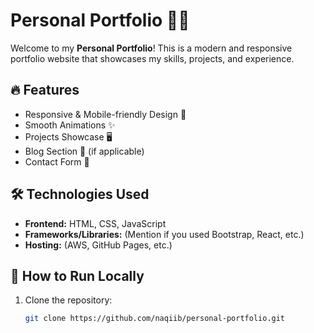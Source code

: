 # Personal Portfolio 🎨🚀

Welcome to my **Personal Portfolio**! This is a modern and responsive portfolio website that showcases my skills, projects, and experience.  

## 🔥 Features  
- Responsive & Mobile-friendly Design 📱  
- Smooth Animations ✨  
- Projects Showcase 🖥️  
- Blog Section 📝 (if applicable)  
- Contact Form 📧  

## 🛠️ Technologies Used  
- **Frontend:** HTML, CSS, JavaScript  
- **Frameworks/Libraries:** (Mention if you used Bootstrap, React, etc.)  
- **Hosting:** (AWS, GitHub Pages, etc.)  

## 🚀 How to Run Locally  
1. Clone the repository:  
   ```bash
   git clone https://github.com/naqiib/personal-portfolio.git
